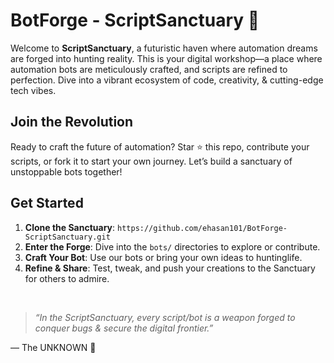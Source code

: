 
# BotForge - ScriptSanctuary 🤖
Welcome to **ScriptSanctuary**, a futuristic haven where automation dreams are forged into hunting reality. 
This is your digital workshop—a place where automation bots are meticulously crafted, and scripts are refined to perfection. 
Dive into a vibrant ecosystem of code, creativity, & cutting-edge tech vibes.


## Join the Revolution
Ready to craft the future of automation? 
Star ⭐ this repo, contribute your scripts, or fork it to start your own journey. 
Let’s build a sanctuary of unstoppable bots together!


## Get Started
1. **Clone the Sanctuary**: `https://github.com/ehasan101/BotForge-ScriptSanctuary.git`
2. **Enter the Forge**: Dive into the `bots/` directories to explore or contribute.
3. **Craft Your Bot**: Use our bots or bring your own ideas to huntinglife.
4. **Refine & Share**: Test, tweak, and push your creations to the Sanctuary for others to admire.

<br> 

> *“In the ScriptSanctuary, every script/bot is a weapon forged to conquer bugs & secure the digital frontier.”*

 — The UNKNOWN 🤖


<br> 


